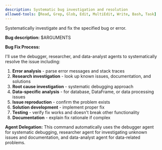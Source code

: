 ```yaml
---
description: Systematic bug investigation and resolution
allowed-tools: [Read, Grep, Glob, Edit, MultiEdit, Write, Bash, Task]
---
```


Systematically investigate and fix the specified bug or error.

**Bug description:** $ARGUMENTS

**Bug Fix Process:**

I'll use the debugger, researcher, and data-analyst agents to systematically resolve the issue including:

1. **Error analysis** - parse error messages and stack traces
2. **Research investigation** - look up known issues, documentation, and solutions
3. **Root cause investigation** - systematic debugging approach
4. **Data-specific analysis** - for database, DataFrame, or data processing issues
5. **Issue reproduction** - confirm the problem exists
6. **Solution development** - implement proper fix
7. **Testing** - verify fix works and doesn't break other functionality
8. **Documentation** - explain fix rationale if complex

**Agent Delegation:**
This command automatically uses the debugger agent for systematic debugging, researcher agent for investigating unknown issues and documentation, and data-analyst agent for data-related problems.